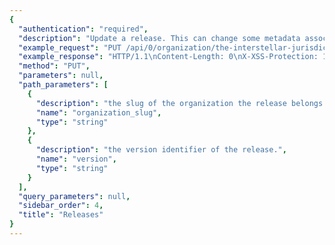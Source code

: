 ```yaml
---
{
  "authentication": "required", 
  "description": "Update a release. This can change some metadata associated withthe release (the ref, url, and dates).", 
  "example_request": "PUT /api/0/organization/the-interstellar-jurisdiction/releases/3000/ HTTP/1.1\nHost: sentry.io\nAuthorization: Bearer {base64-encoded-key-here}\nContent-Type: application/json\n\n{\n  \"ref\": \"deadbeef1337\", \n  \"url\": \"https://vcshub.invalid/user/project/refs/deadbeef1337\"\n}", 
  "example_response": "HTTP/1.1\nContent-Length: 0\nX-XSS-Protection: 1; mode=block\nContent-Language: en\nX-Content-Type-Options: nosniff\nVary: Accept-Language, Cookie\nX-Frame-Options: deny\nContent-Type: text/html; charset=utf-8", 
  "method": "PUT", 
  "parameters": null, 
  "path_parameters": [
    {
      "description": "the slug of the organization the release belongs to.", 
      "name": "organization_slug", 
      "type": "string"
    }, 
    {
      "description": "the version identifier of the release.", 
      "name": "version", 
      "type": "string"
    }
  ], 
  "query_parameters": null, 
  "sidebar_order": 4, 
  "title": "Releases"
}
---
```

